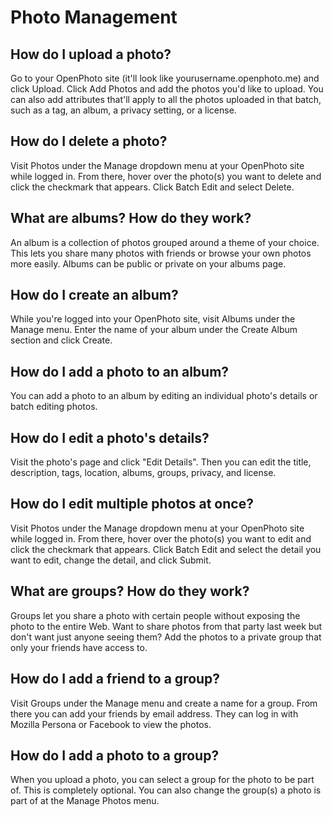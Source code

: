 Photo Management
=======================

## How do I upload a photo?
Go to your OpenPhoto site (it'll look like yourusername.openphoto.me) and click Upload. Click Add Photos and add the photos you'd like to upload. You can also add attributes that'll apply to all the photos uploaded in that batch, such as a tag, an album, a privacy setting, or a license.

## How do I delete a photo?
Visit Photos under the Manage dropdown menu at your OpenPhoto site while logged in. From there, hover over the photo(s) you want to delete and click the checkmark that appears. Click Batch Edit and select Delete.

## What are albums? How do they work?
An album is a collection of photos grouped around a theme of your choice. This lets you share many photos with friends or browse your own photos more easily. Albums can be public or private on your albums page.

## How do I create an album?
While you're logged into your OpenPhoto site, visit Albums under the Manage menu. Enter the name of your album under the Create Album section and click Create.

## How do I add a photo to an album?
You can add a photo to an album by editing an individual photo's details or batch editing photos.

## How do I edit a photo's details?
Visit the photo's page and click "Edit Details". Then you can edit the title, description, tags, location, albums, groups, privacy, and license.

## How do I edit multiple photos at once?
Visit Photos under the Manage dropdown menu at your OpenPhoto site while logged in. From there, hover over the photo(s) you want to edit and click the checkmark that appears. Click Batch Edit and select the detail you want to edit, change the detail, and click Submit.

## What are groups? How do they work?
Groups let you share a photo with certain people without exposing the photo to the entire Web. Want to share photos from that party last week but don't want just anyone seeing them? Add the photos to a private group that only your friends have access to.

## How do I add a friend to a group?
Visit Groups under the Manage menu and create a name for a group. From there you can add your friends by email address. They can log in with Mozilla Persona or Facebook to view the photos.

## How do I add a photo to a group?
When you upload a photo, you can select a group for the photo to be part of. This is completely optional. You can also change the group(s) a photo is part of at the Manage Photos menu.
